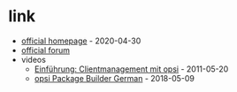 # link

* [official homepage](https://opsi.org/) - 2020-04-30
* [official forum](https://forum.opsi.org/)
* videos
    * [Einführung: Clientmanagement mit opsi](https://www.youtube.com/watch?v=2l7IBt_WaiI) - 2011-05-20
    * [opsi Package Builder German](https://www.youtube.com/watch?v=xyZ_iQPAd24) - 2018-05-09
